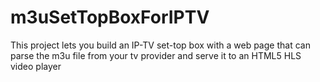 # m3uSetTopBoxForIPTV
This project lets you build an IP-TV set-top box with a web page that can parse the m3u file from your tv provider and serve it to an HTML5 HLS video player
